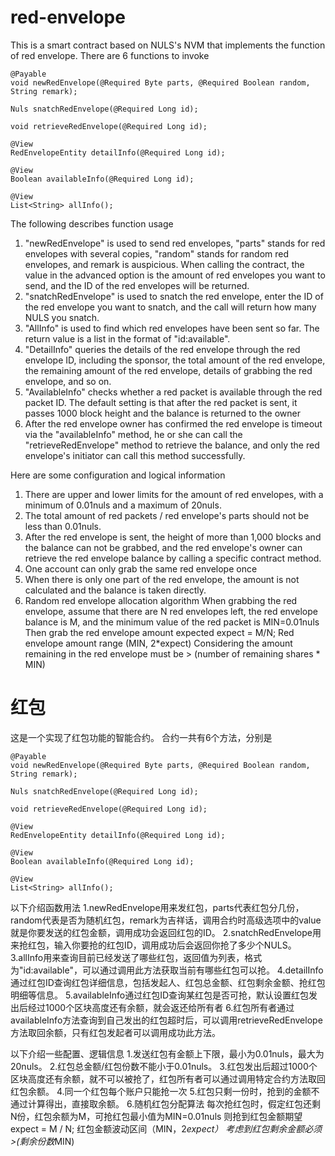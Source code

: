 # red-envelope

This is a smart contract based on NULS's NVM that implements the function of red envelope.
There are 6 functions to invoke

    @Payable
    void newRedEnvelope(@Required Byte parts, @Required Boolean random, String remark);

    Nuls snatchRedEnvelope(@Required Long id);

    void retrieveRedEnvelope(@Required Long id);

    @View
    RedEnvelopeEntity detailInfo(@Required Long id);

    @View
    Boolean availableInfo(@Required Long id);

    @View
    List<String> allInfo();

The following describes function usage
1. "newRedEnvelope" is used to send red envelopes, "parts" stands for red envelopes with several copies, "random" stands for random red envelopes, and remark is auspicious. 
    When calling the contract, the value in the advanced option is the amount of red envelopes you want to send, and the ID of the red envelopes will be returned.
2. "snatchRedEnvelope" is used to snatch the red envelope, enter the ID of the red envelope you want to snatch, and the call will return how many NULS you snatch.
3. "AllInfo" is used to find which red envelopes have been sent so far. The return value is a list in the format of "id:available".
4. "DetailInfo" queries the details of the red envelope through the red envelope ID, 
    including the sponsor, the total amount of the red envelope, the remaining amount of the red envelope, details of grabbing the red envelope, and so on.
5. "AvailableInfo" checks whether a red packet is available through the red packet ID. 
    The default setting is that after the red packet is sent, it passes 1000 block height and the balance is returned to the owner
6. After the red envelope owner has confirmed the red envelope is timeout via the "availableInfo" method, 
    he or she can call the "retrieveRedEnvelope" method to retrieve the balance, 
    and only the red envelope's initiator can call this method successfully.

Here are some configuration and logical information
1. There are upper and lower limits for the amount of red envelopes, with a minimum of 0.01nuls and a maximum of 20nuls.
2. The total amount of red packets / red envelope's parts should not be less than 0.01nuls.
3. After the red envelope is sent, the height of more than 1,000 blocks and the balance can not be grabbed, and the red envelope's owner can retrieve the red envelope balance by calling a specific contract method.
4. One account can only grab the same red envelope once
5. When there is only one part of the red envelope, the amount is not calculated and the balance is taken directly.
6. Random red envelope allocation algorithm
    When grabbing the red envelope, assume that there are N red envelopes left, the red envelope balance is M, and the minimum value of the red packet is MIN=0.01nuls
    Then grab the red envelope amount expected expect = M/N;
    Red envelope amount range (MIN, 2*expect)
    Considering the amount remaining in the red envelope must be > (number of remaining shares * MIN)

# 红包

这是一个实现了红包功能的智能合约。
合约一共有6个方法，分别是

    @Payable
    void newRedEnvelope(@Required Byte parts, @Required Boolean random, String remark);

    Nuls snatchRedEnvelope(@Required Long id);

    void retrieveRedEnvelope(@Required Long id);

    @View
    RedEnvelopeEntity detailInfo(@Required Long id);

    @View
    Boolean availableInfo(@Required Long id);

    @View
    List<String> allInfo();

以下介绍函数用法
1.newRedEnvelope用来发红包，parts代表红包分几份，random代表是否为随机红包，remark为吉祥话，调用合约时高级选项中的value就是你要发送的红包金额，调用成功会返回红包的ID。
2.snatchRedEnvelope用来抢红包，输入你要抢的红包ID，调用成功后会返回你抢了多少个NULS。
3.allInfo用来查询目前已经发送了哪些红包，返回值为列表，格式为"id:available"，可以通过调用此方法获取当前有哪些红包可以抢。
4.detailInfo通过红包ID查询红包详细信息，包括发起人、红包总金额、红包剩余金额、抢红包明细等信息。
5.availableInfo通过红包ID查询某红包是否可抢，默认设置红包发出后经过1000个区块高度还有余额，就会返还给所有者
6.红包所有者通过availableInfo方法查询到自己发出的红包超时后，可以调用retrieveRedEnvelope方法取回余额，只有红包发起者可以调用成功此方法。

以下介绍一些配置、逻辑信息
1.发送红包有金额上下限，最小为0.01nuls，最大为20nuls。
2.红包总金额/红包份数不能小于0.01nuls。
3.红包发出后超过1000个区块高度还有余额，就不可以被抢了，红包所有者可以通过调用特定合约方法取回红包余额。
4.同一个红包每个账户只能抢一次
5.红包只剩一份时，抢到的金额不通过计算得出，直接取余额。
6.随机红包分配算法
    每次抢红包时，假定红包还剩N份，红包余额为M，可抢红包最小值为MIN=0.01nuls
    则抢到红包金额期望expect = M / N;
    红包金额波动区间（MIN，2*expect）
    考虑到红包剩余金额必须>(剩余份数*MIN)

